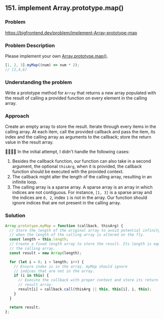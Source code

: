 ## 151. implement Array.prototype.map()

### Problem

https://bigfrontend.dev/problem/implement-Array-prototype-map

### Problem Description

Please implement your own [Array.prototype.map()](https://developer.mozilla.org/en-US/docs/Web/JavaScript/Reference/Global_Objects/Array/map).

```js
[1, 2, 3].myMap((num) => num * 2);
// [2,4,6]
```

### Understanding the problem

Write a prototype method for `Array` that returns a new array populated with the result of calling a provided function on every element in the calling array.

### Approach

Create an empty array to store the result. Iterate through every items in the calling array. At each item, call the provided callback and pass the item, its index and the calling array as arguments to the callback; store the return value in the result array.

🙋‍♀️🙋‍♂️ In the initial attempt, I didn't handle the following cases:

1. Besides the callback function, our function can also take in a second argument, the optional `thisArg`, when it is provided, the callback function should be executed with the provided context.
2. The callback might alter the length of the calling array, resulting in an infinite loop.
3. The calling array is a sparse array. A sparse array is an array in which indices are not contiguous. For instance, `[1, 3]` is a sparse array and the indices are `0, 2`, index `1` is not in the array. Our function should ignore indices that are not present in the calling array.

### Solution

```js
Array.prototype.myMap = function (callback, thisArg) {
  // Store the length of the original array to avoid potential infinity loop
  // when the length of the calling array is altered on the fly.
  const length = this.length;
  // Create a fixed length array to store the result. Its length is equal to
  // the calling array.
  const result = new Array(length);

  for (let i = 0; i < length; i++) {
    // Ensure index is in the array. myMap should ignore
    // indices that are not in the array.
    if (i in this) {
      // Execute the callback with proper context and store its return value in the
      // result array.
      result[i] = callback.call(thisArg || this, this[i], i, this);
    }
  }

  return result;
};
```
